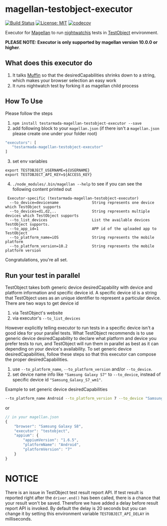 # magellan-testobject-executor

[![Build Status](https://travis-ci.org/TestArmada/magellan-testobject-executor.svg?branch=master)](https://travis-ci.org/TestArmada/magellan-testobject-executor)
[![License: MIT](https://img.shields.io/badge/License-MIT-green.svg)](https://opensource.org/licenses/MIT)
[![codecov](https://codecov.io/gh/TestArmada/magellan-testobject-executor/branch/master/graph/badge.svg)](https://codecov.io/gh/TestArmada/magellan-testobject-executor)

Executor for [Magellan](https://github.com/TestArmada/magellan) to run [nightwatchjs](http://nightwatchjs.org/) tests in [TestObject](https://testobject.com/) environment.

**PLEASE NOTE: Executor is only supported by magellan version 10.0.0 or higher**.

## What does this executor do
 1. It talks [Muffin]() so that the desiredCapabilities shrinks down to a string, which makes your browser selection an easy work
 2. It runs nightwatch test by forking it as magellan child process

## How To Use
Please follow the steps

 1. `npm install testarmada-magellan-testobject-executor --save`
 2. add following block to your `magellan.json` (if there isn't a `magellan.json` please create one under your folder root)
 ```javascript
 "executors": [
    "testarmada-magellan-testobject-executor"
 ]
 ```
 3. set env variables
 ```
 export TESTOBJECT_USERNAME=${USERNAME}
 export TESTOBJECT_API_KEY=${ACCESS_KEY}
 ```

 4. `./node_modules/.bin/magellan --help` to see if you can see the following content printed out
 ```
  Executor-specific (testarmada-magellan-testobject-executor)
   --to_device=devicename               String represents one device which TestObject supports
   --to_devices=d1,d2,..                String represents multiple devices which TestObject supports
   --to_list_devices                    List the available devices TestObject supports.
   --to_app_id=1                        APP id of the uploaded app to TestObject
   --to_platform_name=iOS               String represents the mobile platform
   --to_platform_version=10.2           String represents the mobile platform version
 ```

Congratulations, you're all set. 

## Run your test in parallel
TestObject takes both generic device desiredCapability with device and platform information and specific device id. A specific device id is a string that TestObject uses as an unique identifier to represent a particular device. There are two ways to get device id

1. via TestObject's website
2. via executor's `--to_list_devices`

However explicitly telling executor to run tests in a specific device isn't a good idea for your parallel tests. What TestObject recommends is to use generic device desiredCapability to declare what platform and device you prefer tests to run, and TestObject will run them in parallel as best as it can depending on your device's availability. To set generic device desiredCapabilities, follow these steps so that this executor can compose the proper desiredCapabilities.

1. use `--to_platform_name`, `--to_platform_version` and/or `--to_device`.
2. set device name info like `"Samsung Galaxy S7"` to `--to_device`, instead of specific device id `"Samsung_Galaxy_S7_wm1"`.

Example to set generic device desiredCapabilities

```bash
--to_platform_name Android --to_platform_version 7 --to_device "Samsung Galaxy S8"
```

or

```js
// in your magellan.json
{
    "browser": "Samsung Galaxy S8",
    "executor": "testobject",
    "appium": {
        "appiumVersion": "1.6.5",
        "platformName": "Android",
        "platformVersion": "7"
    }
}

```


# NOTICE

There is an issue in TestObject test result report API. If test result is reported right after the `driver.end()` has been called, there is a chance that your result won't be saved. Therefore we have added a delay before result report API is invoked. By default the delay is 20 seconds but you can change it by setting this environment variable `TESTOBJECT_API_DELAY` in milliseconds.
